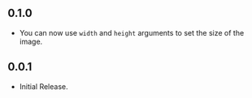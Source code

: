 ## 0.1.0

* You can now use `width` and `height` arguments to set the size of the image.

## 0.0.1

* Initial Release.
